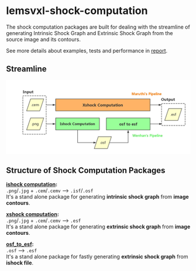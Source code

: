 # lemsvxl-shock-computation

The shock computation packages are built for dealing with the streamline of generating Intrinsic Shock Graph and Extrinsic Shock Graph
from the source image and its contours.

See more details about examples, tests and performance in [report](https://github.com/wenhanshi/lemsvxl-shock-computation/blob/master/report.pdf).

## Streamline

![streamline](https://github.com/wenhanshi/markdown-img-link/blob/master/two%20pipelines.png)

## Structure of Shock Computation Packages

__[ishock computation](https://github.com/wenhanshi/lemsvxl-shock-computation/tree/master/dbsk2d-ishock-computation):__  
`.png`/`.jpg` + `.cem`/`.cemv` --> `.isf`/`.osf`  
It's a stand alone package for generating __intrinsic shock graph__ from __image contours__.

__[xshock computation](https://github.com/wenhanshi/lemsvxl-shock-computation/tree/master/dbsk2d-xshock-computation):__  
`.png`/`.jpg` + `.cem`/`.cemv` --> `.esf`  
It's a stand alone package for generating __extrinsic shock graph__ from __image contours__.

__[osf_to_esf](https://github.com/wenhanshi/lemsvxl-shock-computation/tree/master/osf-to-esf):__  
`.osf` --> `.esf`  
It's a stand alone package for fastly generating __extrinsic shock graph__ from __ishock file__.


